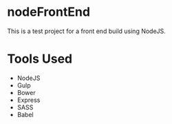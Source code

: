 # nodeFrontEnd
This is a test project for a front end build using NodeJS.

# Tools Used
- NodeJS
- Gulp
- Bower
- Express
- SASS
- Babel